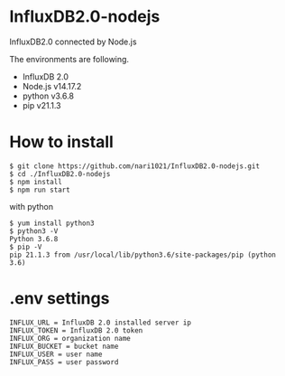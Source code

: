 # InfluxDB2.0-nodejs
InfluxDB2.0 connected by Node.js

The environments are following.
- InfluxDB 2.0
- Node.js v14.17.2
- python v3.6.8
- pip v21.1.3

# How to install

```
$ git clone https://github.com/nari1021/InfluxDB2.0-nodejs.git
$ cd ./InfluxDB2.0-nodejs
$ npm install
$ npm run start
```


with python

```
$ yum install python3
$ python3 -V 
Python 3.6.8
$ pip -V
pip 21.1.3 from /usr/local/lib/python3.6/site-packages/pip (python 3.6)
```

# .env settings

```
INFLUX_URL = InfluxDB 2.0 installed server ip
INFLUX_TOKEN = InfluxDB 2.0 token
INFLUX_ORG = organization name
INFLUX_BUCKET = bucket name
INFLUX_USER = user name
INFLUX_PASS = user password
```
